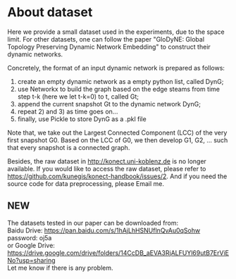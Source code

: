 # About dataset
Here we provide a small dataset used in the experiments, due to the space limit. 
For other datasets, one can follow the paper "GloDyNE: Global Topology Preserving Dynamic Network Embedding" to construct their dynamic networks.

Concretely, the format of an input dynamic network is prepared as follows: <br>
1) create an empty dynamic network as a empty python list, called DynG; <br>
2) use Networkx to build the graph based on the edge steams from time step t-k (here we let t-k=0) to t, called Gt; <br>
3) append the current snapshot Gt to the dynamic network DynG; <br>
4) repeat 2) and 3) as time goes on... <br>
5) finally, use Pickle to store DynG as a .pkl file

Note that, we take out the Largest Connected Component (LCC) of the very first snapshot G0. Based on the LCC of G0, we then develop G1, G2, ... such that every snapshot is a connected graph.

Besides, the raw dataset in http://konect.uni-koblenz.de is no longer available. If you would like to access the raw dataset, please refer to https://github.com/kunegis/konect-handbook/issues/2. And if you need the source code for data preprocessing, please Email me.

## NEW
The datasets tested in our paper can be downloaded from: <br>
Baidu Drive: https://pan.baidu.com/s/1hAjLhHSNUflnQvAu0qSohw password: oj5a <br>
or
Google Drive: https://drive.google.com/drive/folders/14CcDB_aEVA3RjALFUYl69utB7ErViENo?usp=sharing <br>
Let me know if there is any problem.
